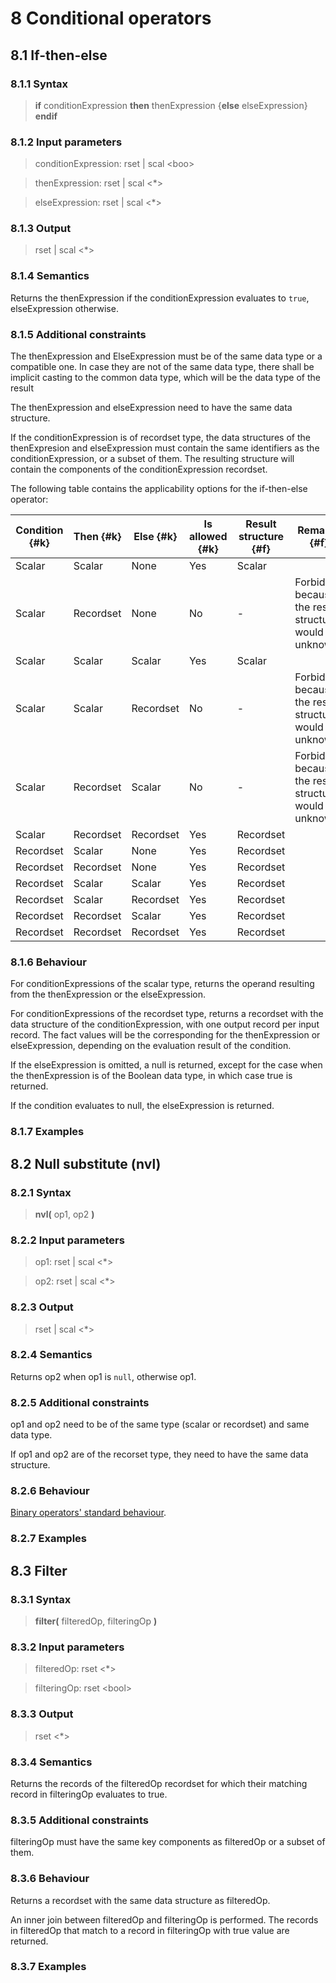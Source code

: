 # 8 Conditional operators

## 8.1 If-then-else

### 8.1.1 Syntax

> **if** conditionExpression **then** thenExpression {**else** elseExpression} **endif**


### 8.1.2 Input parameters

> conditionExpression: rset | scal <boo\>

> thenExpression: rset | scal <*>

> elseExpression: rset | scal <*>

### 8.1.3 Output

> rset | scal <*>

### 8.1.4 Semantics
Returns the thenExpression if the conditionExpression evaluates to `true`, elseExpression otherwise.

### 8.1.5 Additional constraints
The thenExpression and ElseExpression must be of the same data type or a compatible one. In case they are not of the same data type, there shall be implicit casting to the common data type, which will be the data type of the result

The thenExpression and elseExpression need to have the same data structure.

If the conditionExpression is of recordset type, the data structures of the thenExpresion and elseExpression must contain the same identifiers as the conditionExpression, or a subset of them. The resulting structure will contain the components of the conditionExpression recordset.

The following table contains the applicability options for the if-then-else operator:

| Condition {#k} | Then {#k} | Else {#k} | Is allowed {#k} | Result structure {#f} | Remarks {#f} |
|----------------|-----------|-----------|-----------------|----------------------|--------------|
| Scalar         | Scalar    | None      | Yes             | Scalar               |              |
| Scalar         | Recordset | None      | No              | -                    | Forbidden because the result structure would be unknown |
| Scalar         | Scalar    | Scalar    | Yes             | Scalar               |              |
| Scalar         | Scalar    | Recordset | No              | -                    | Forbidden because the result structure would be unknown |
| Scalar         | Recordset | Scalar    | No              | -                    | Forbidden because the result structure would be unknown |
| Scalar         | Recordset | Recordset | Yes             | Recordset            |              |
| Recordset      | Scalar    | None      | Yes             | Recordset            |              |
| Recordset      | Recordset | None      | Yes             | Recordset            |              |
| Recordset      | Scalar    | Scalar    | Yes             | Recordset            |              |
| Recordset      | Scalar    | Recordset | Yes             | Recordset            |              |
| Recordset      | Recordset | Scalar    | Yes             | Recordset            |              |
| Recordset      | Recordset | Recordset | Yes             | Recordset            |              |

### 8.1.6 Behaviour
For conditionExpressions of the scalar type, returns the operand resulting from the thenExpression or the elseExpression.

For conditionExpressions of the recordset type, returns a recordset with the data structure of the conditionExpression, with one output record per input record. The fact values will be the corresponding for the thenExpression or elseExpression, depending on the evaluation result of the condition.

If the elseExpression is omitted, a null is returned, except for the case when the thenExpression is of the Boolean data type, in which case true is returned.

If the condition evaluates to null, the elseExpression is returned.

### 8.1.7 Examples

## 8.2 Null substitute (nvl)

### 8.2.1 Syntax

> **nvl(** op1, op2 **)**


### 8.2.2 Input parameters

> op1: rset | scal <*>

> op2: rset | scal <*>

### 8.2.3 Output

> rset | scal <*>

### 8.2.4 Semantics
Returns op2 when op1 is `null`, otherwise op1.

### 8.2.5 Additional constraints
op1 and op2 need to be of the same type (scalar or recordset) and same data type.

If op1 and op2 are of the recorset type, they need to have the same data structure.

### 8.2.6 Behaviour

[Binary operators' standard behaviour](./02-general-behaviour.md#22-binary-operators).

### 8.2.7 Examples

## 8.3 Filter

### 8.3.1 Syntax

> **filter(** filteredOp, filteringOp **)**


### 8.3.2 Input parameters

> filteredOp: rset <*>

> filteringOp: rset <bool\>

### 8.3.3 Output

> rset <*>

### 8.3.4 Semantics
Returns the records of the filteredOp recordset for which their matching record in filteringOp evaluates to true.

### 8.3.5 Additional constraints
filteringOp must have the same key components as filteredOp or a subset of them.

### 8.3.6 Behaviour
Returns a recordset with the same data structure as filteredOp.

An inner join between filteredOp and filteringOp is performed. The records in filteredOp that match to a record in filteringOp with true value are returned.

### 8.3.7 Examples